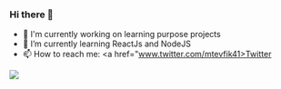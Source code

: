 ### Hi there 👋

- 🔭 I'm currently working on learning purpose projects
- 🌱 I’m currently learning ReactJs and NodeJS
- 📫 How to reach me: <a href="www.twitter.com/mtevfik41>Twitter</a>

<img src="https://github-readme-stats.vercel.app/api?username=mtevfik41&&show_icons=true&title_color=ffffff&icon_color=bb2acf&text_color=daf7dc&bg_color=#0000FF">
